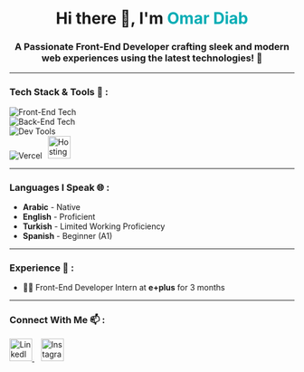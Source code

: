 <h1 align="center">Hi there 👋, I'm <span style="color:#00ADB5;">Omar Diab</span></h1>
<h3 align="center">A Passionate Front-End Developer crafting sleek and modern web experiences using the latest technologies! 🚀</h3>

---

### Tech Stack & Tools 🧰 :
<p align="start">
  <!-- Front-End Technologies -->
  <img src="https://skillicons.dev/icons?i=html,css,js,ts,react,nextjs,redux,jest,pug,sass,bootstrap,tailwind" alt="Front-End Tech" />
  <br/>
  <!-- Back-End Technologies -->
  <img src="https://skillicons.dev/icons?i=python,cpp,prisma,postgresql" alt="Back-End Tech" />
  <br/>
  <!-- Dev Tools -->
  <img src="https://skillicons.dev/icons?i=git,github,postman,gulp,linux" alt="Dev Tools" />
  <br/>
  <!-- Hosting Platforms -->
  <img src="https://skillicons.dev/icons?i=vercel" alt="Vercel" />
  <img src="https://cdn.worldvectorlogo.com/logos/hostinger.svg" alt="Hostinger" style="height: 40px; margin-left: 6px;" />
  <br/>
</p>


---

### Languages I Speak 🌐 :
- **Arabic** - Native  
- **English** - Proficient  
- **Turkish** - Limited Working Proficiency  
- **Spanish** - Beginner (A1)

---

### Experience 💼 :
- 🧑‍💻 Front-End Developer Intern at **e+plus** for 3 months
---

### Connect With Me 📫 :
<p align="start">
  <a href="https://www.linkedin.com/in/omar-diab-756b0b306/" target="_blank">
    <img src="https://skillicons.dev/icons?i=linkedin" height="40" alt="LinkedIn" />
  </a>
  &nbsp;&nbsp;
  <a href="https://www.instagram.com/omardiab.10" target="_blank">
    <img src="https://skillicons.dev/icons?i=instagram" height="40" alt="Instagram" />
  </a>
</p>

